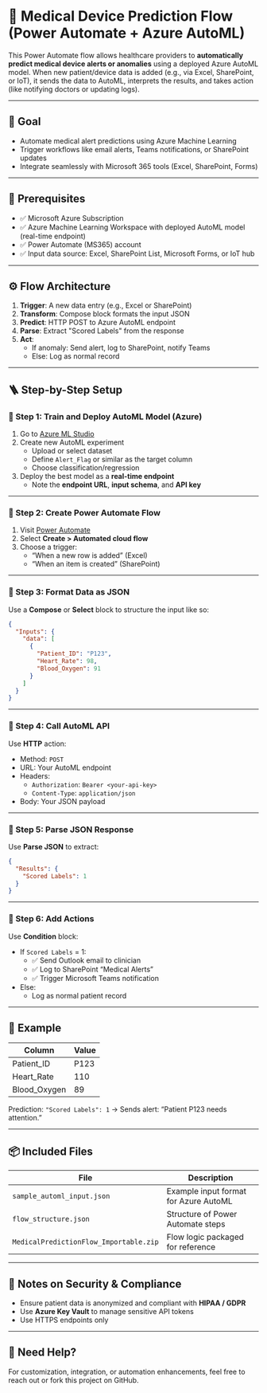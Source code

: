 
# 🏥 Medical Device Prediction Flow (Power Automate + Azure AutoML)

This Power Automate flow allows healthcare providers to **automatically predict medical device alerts or anomalies** using a deployed Azure AutoML model. When new patient/device data is added (e.g., via Excel, SharePoint, or IoT), it sends the data to AutoML, interprets the results, and takes action (like notifying doctors or updating logs).

---

## 🎯 Goal

- Automate medical alert predictions using Azure Machine Learning
- Trigger workflows like email alerts, Teams notifications, or SharePoint updates
- Integrate seamlessly with Microsoft 365 tools (Excel, SharePoint, Forms)

---

## 🧱 Prerequisites

- ✅ Microsoft Azure Subscription
- ✅ Azure Machine Learning Workspace with deployed AutoML model (real-time endpoint)
- ✅ Power Automate (MS365) account
- ✅ Input data source: Excel, SharePoint List, Microsoft Forms, or IoT hub

---

## ⚙️ Flow Architecture

1. **Trigger**: A new data entry (e.g., Excel or SharePoint)
2. **Transform**: Compose block formats the input JSON
3. **Predict**: HTTP POST to Azure AutoML endpoint
4. **Parse**: Extract "Scored Labels" from the response
5. **Act**:
   - If anomaly: Send alert, log to SharePoint, notify Teams
   - Else: Log as normal record

---

## 🪜 Step-by-Step Setup

### 🔹 Step 1: Train and Deploy AutoML Model (Azure)

1. Go to [Azure ML Studio](https://ml.azure.com)
2. Create new AutoML experiment
   - Upload or select dataset
   - Define `Alert_Flag` or similar as the target column
   - Choose classification/regression
3. Deploy the best model as a **real-time endpoint**
   - Note the **endpoint URL**, **input schema**, and **API key**

---

### 🔹 Step 2: Create Power Automate Flow

1. Visit [Power Automate](https://flow.microsoft.com)
2. Select **Create > Automated cloud flow**
3. Choose a trigger:
   - “When a new row is added” (Excel)
   - “When an item is created” (SharePoint)

---

### 🔹 Step 3: Format Data as JSON

Use a **Compose** or **Select** block to structure the input like so:

```json
{
  "Inputs": {
    "data": [
      {
        "Patient_ID": "P123",
        "Heart_Rate": 98,
        "Blood_Oxygen": 91
      }
    ]
  }
}
```

---

### 🔹 Step 4: Call AutoML API

Use **HTTP** action:
- Method: `POST`
- URL: Your AutoML endpoint
- Headers:
  - `Authorization`: `Bearer <your-api-key>`
  - `Content-Type`: `application/json`
- Body: Your JSON payload

---

### 🔹 Step 5: Parse JSON Response

Use **Parse JSON** to extract:
```json
{
  "Results": {
    "Scored Labels": 1
  }
}
```

---

### 🔹 Step 6: Add Actions

Use **Condition** block:
- If `Scored Labels` = 1:
  - ✅ Send Outlook email to clinician
  - ✅ Log to SharePoint “Medical Alerts”
  - ✅ Trigger Microsoft Teams notification
- Else:
  - Log as normal patient record

---

## 🧪 Example

| Column       | Value  |
|--------------|--------|
| Patient_ID   | P123   |
| Heart_Rate   | 110    |
| Blood_Oxygen | 89     |

Prediction: `"Scored Labels": 1` → Sends alert: “Patient P123 needs attention.”

---

## 📦 Included Files

| File                          | Description                                 |
|-------------------------------|---------------------------------------------|
| `sample_automl_input.json`    | Example input format for Azure AutoML       |
| `flow_structure.json`         | Structure of Power Automate steps           |
| `MedicalPredictionFlow_Importable.zip` | Flow logic packaged for reference |

---

## 🔐 Notes on Security & Compliance

- Ensure patient data is anonymized and compliant with **HIPAA / GDPR**
- Use **Azure Key Vault** to manage sensitive API tokens
- Use HTTPS endpoints only

---

## 💬 Need Help?

For customization, integration, or automation enhancements, feel free to reach out or fork this project on GitHub.
